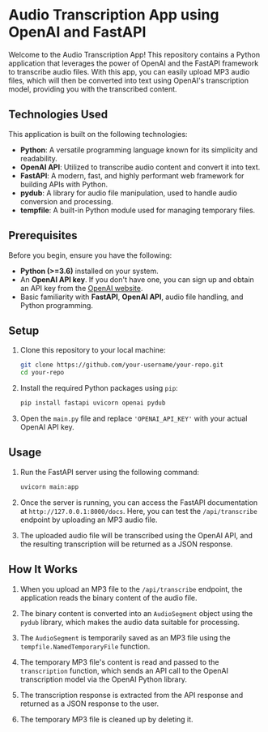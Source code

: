 # Audio Transcription App using OpenAI and FastAPI

Welcome to the Audio Transcription App! This repository contains a Python application that leverages the power of OpenAI and the FastAPI framework to transcribe audio files. With this app, you can easily upload MP3 audio files, which will then be converted into text using OpenAI's transcription model, providing you with the transcribed content.

## Technologies Used

This application is built on the following technologies:

- **Python**: A versatile programming language known for its simplicity and readability.
- **OpenAI API**: Utilized to transcribe audio content and convert it into text.
- **FastAPI**: A modern, fast, and highly performant web framework for building APIs with Python.
- **pydub**: A library for audio file manipulation, used to handle audio conversion and processing.
- **tempfile**: A built-in Python module used for managing temporary files.

## Prerequisites

Before you begin, ensure you have the following:

- **Python (>=3.6)** installed on your system.
- An **OpenAI API key**. If you don't have one, you can sign up and obtain an API key from the [OpenAI website](https://beta.openai.com/signup/).
- Basic familiarity with **FastAPI**, **OpenAI API**, audio file handling, and Python programming.

## Setup

1. Clone this repository to your local machine:

   ```bash
   git clone https://github.com/your-username/your-repo.git
   cd your-repo
   ```

2. Install the required Python packages using `pip`:

   ```bash
   pip install fastapi uvicorn openai pydub
   ```

3. Open the `main.py` file and replace `'OPENAI_API_KEY'` with your actual OpenAI API key.

## Usage

1. Run the FastAPI server using the following command:

   ```bash
   uvicorn main:app
   ```

2. Once the server is running, you can access the FastAPI documentation at `http://127.0.0.1:8000/docs`. Here, you can test the `/api/transcribe` endpoint by uploading an MP3 audio file.

3. The uploaded audio file will be transcribed using the OpenAI API, and the resulting transcription will be returned as a JSON response.

## How It Works

1. When you upload an MP3 file to the `/api/transcribe` endpoint, the application reads the binary content of the audio file.

2. The binary content is converted into an `AudioSegment` object using the `pydub` library, which makes the audio data suitable for processing.

3. The `AudioSegment` is temporarily saved as an MP3 file using the `tempfile.NamedTemporaryFile` function.

4. The temporary MP3 file's content is read and passed to the `transcription` function, which sends an API call to the OpenAI transcription model via the OpenAI Python library.

5. The transcription response is extracted from the API response and returned as a JSON response to the user.

6. The temporary MP3 file is cleaned up by deleting it.
